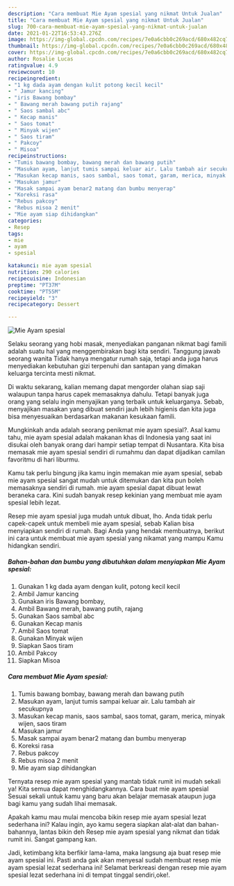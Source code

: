 ```yaml
---
description: "Cara membuat Mie Ayam spesial yang nikmat Untuk Jualan"
title: "Cara membuat Mie Ayam spesial yang nikmat Untuk Jualan"
slug: 700-cara-membuat-mie-ayam-spesial-yang-nikmat-untuk-jualan
date: 2021-01-22T16:53:43.276Z
image: https://img-global.cpcdn.com/recipes/7e0a6cbb0c269acd/680x482cq70/mie-ayam-spesial-foto-resep-utama.jpg
thumbnail: https://img-global.cpcdn.com/recipes/7e0a6cbb0c269acd/680x482cq70/mie-ayam-spesial-foto-resep-utama.jpg
cover: https://img-global.cpcdn.com/recipes/7e0a6cbb0c269acd/680x482cq70/mie-ayam-spesial-foto-resep-utama.jpg
author: Rosalie Lucas
ratingvalue: 4.9
reviewcount: 10
recipeingredient:
- "1 kg dada ayam dengan kulit potong kecil kecil"
- " Jamur kancing"
- "iris Bawang bombay"
- " Bawang merah bawang putih rajang"
- " Saos sambal abc"
- " Kecap manis"
- " Saos tomat"
- " Minyak wijen"
- " Saos tiram"
- " Pakcoy"
- " Misoa"
recipeinstructions:
- "Tumis bawang bombay, bawang merah dan bawang putih"
- "Masukan ayam, lanjut tumis sampai keluar air. Lalu tambah air secukupnya"
- "Masukan kecap manis, saos sambal, saos tomat, garam, merica, minyak wijen, saos tiram"
- "Masukan jamur"
- "Masak sampai ayam benar2 matang dan bumbu menyerap"
- "Koreksi rasa"
- "Rebus pakcoy"
- "Rebus misoa 2 menit"
- "Mie ayam siap dihidangkan"
categories:
- Resep
tags:
- mie
- ayam
- spesial

katakunci: mie ayam spesial 
nutrition: 290 calories
recipecuisine: Indonesian
preptime: "PT37M"
cooktime: "PT55M"
recipeyield: "3"
recipecategory: Dessert

---
```



![Mie Ayam spesial](https://img-global.cpcdn.com/recipes/7e0a6cbb0c269acd/680x482cq70/mie-ayam-spesial-foto-resep-utama.jpg)

Selaku seorang yang hobi masak, menyediakan panganan nikmat bagi famili adalah suatu hal yang menggembirakan bagi kita sendiri. Tanggung jawab seorang  wanita Tidak hanya mengatur rumah saja, tetapi anda juga harus menyediakan kebutuhan gizi terpenuhi dan santapan yang dimakan keluarga tercinta mesti nikmat.

Di waktu  sekarang, kalian memang dapat mengorder olahan siap saji walaupun tanpa harus capek memasaknya dahulu. Tetapi banyak juga orang yang selalu ingin menyajikan yang terbaik untuk keluarganya. Sebab, menyajikan masakan yang dibuat sendiri jauh lebih higienis dan kita juga bisa menyesuaikan berdasarkan makanan kesukaan famili. 



Mungkinkah anda adalah seorang penikmat mie ayam spesial?. Asal kamu tahu, mie ayam spesial adalah makanan khas di Indonesia yang saat ini disukai oleh banyak orang dari hampir setiap tempat di Nusantara. Kita bisa memasak mie ayam spesial sendiri di rumahmu dan dapat dijadikan camilan favoritmu di hari liburmu.

Kamu tak perlu bingung jika kamu ingin memakan mie ayam spesial, sebab mie ayam spesial sangat mudah untuk ditemukan dan kita pun boleh memasaknya sendiri di rumah. mie ayam spesial dapat dibuat lewat beraneka cara. Kini sudah banyak resep kekinian yang membuat mie ayam spesial lebih lezat.

Resep mie ayam spesial juga mudah untuk dibuat, lho. Anda tidak perlu capek-capek untuk membeli mie ayam spesial, sebab Kalian bisa menyiapkan sendiri di rumah. Bagi Anda yang hendak membuatnya, berikut ini cara untuk membuat mie ayam spesial yang nikamat yang mampu Kamu hidangkan sendiri.

<!--inarticleads1-->

##### Bahan-bahan dan bumbu yang dibutuhkan dalam menyiapkan Mie Ayam spesial:

1. Gunakan 1 kg dada ayam dengan kulit, potong kecil kecil
1. Ambil  Jamur kancing
1. Gunakan iris Bawang bombay,
1. Ambil  Bawang merah, bawang putih, rajang
1. Gunakan  Saos sambal abc
1. Gunakan  Kecap manis
1. Ambil  Saos tomat
1. Gunakan  Minyak wijen
1. Siapkan  Saos tiram
1. Ambil  Pakcoy
1. Siapkan  Misoa




<!--inarticleads2-->

##### Cara membuat Mie Ayam spesial:

1. Tumis bawang bombay, bawang merah dan bawang putih
1. Masukan ayam, lanjut tumis sampai keluar air. Lalu tambah air secukupnya
1. Masukan kecap manis, saos sambal, saos tomat, garam, merica, minyak wijen, saos tiram
1. Masukan jamur
1. Masak sampai ayam benar2 matang dan bumbu menyerap
1. Koreksi rasa
1. Rebus pakcoy
1. Rebus misoa 2 menit
1. Mie ayam siap dihidangkan




Ternyata resep mie ayam spesial yang mantab tidak rumit ini mudah sekali ya! Kita semua dapat menghidangkannya. Cara buat mie ayam spesial Sesuai sekali untuk kamu yang baru akan belajar memasak ataupun juga bagi kamu yang sudah lihai memasak.

Apakah kamu mau mulai mencoba bikin resep mie ayam spesial lezat sederhana ini? Kalau ingin, ayo kamu segera siapkan alat-alat dan bahan-bahannya, lantas bikin deh Resep mie ayam spesial yang nikmat dan tidak rumit ini. Sangat gampang kan. 

Jadi, ketimbang kita berfikir lama-lama, maka langsung aja buat resep mie ayam spesial ini. Pasti anda gak akan menyesal sudah membuat resep mie ayam spesial lezat sederhana ini! Selamat berkreasi dengan resep mie ayam spesial lezat sederhana ini di tempat tinggal sendiri,oke!.

